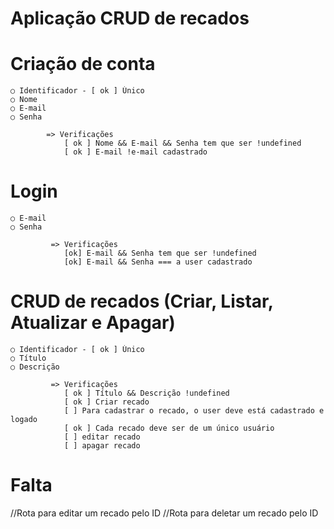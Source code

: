 # Aplicação CRUD de recados


# Criação de conta

    ○ Identificador - [ ok ] Único
    ○ Nome
    ○ E-mail 
    ○ Senha

            => Verificações
                [ ok ] Nome && E-mail && Senha tem que ser !undefined
                [ ok ] E-mail !e-mail cadastrado

# Login

    ○ E-mail
    ○ Senha

             => Verificações
                [ok] E-mail && Senha tem que ser !undefined
                [ok] E-mail && Senha === a user cadastrado

# CRUD de recados (Criar, Listar, Atualizar e Apagar)

    ○ Identificador - [ ok ] Único
    ○ Título
    ○ Descrição

             => Verificações
                [ ok ] Título && Descrição !undefined
                [ ok ] Criar recado
                [ ] Para cadastrar o recado, o user deve está cadastrado e logado
                [ ok ] Cada recado deve ser de um único usuário
                [ ] editar recado
                [ ] apagar recado



# Falta
//Rota para editar um recado pelo ID
//Rota para deletar um recado pelo ID


